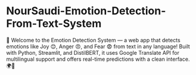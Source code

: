 # NourSaudi-Emotion-Detection-From-Text-System
🚀 Welcome to the Emotion Detection System — a web app that detects emotions like Joy 😊, Anger 😠, and Fear 😨 from text in any language! Built with Python, Streamlit, and DistilBERT, it uses Google Translate API for multilingual support and offers real-time predictions with a clean interface. 🌍💬
